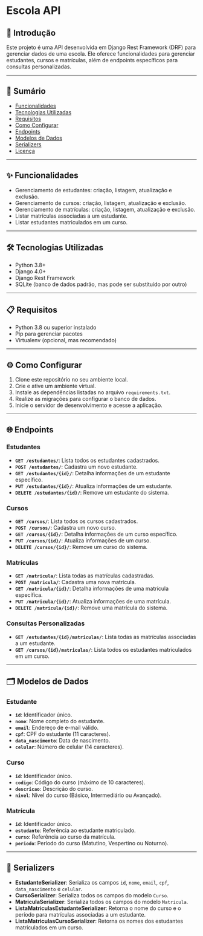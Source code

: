 # Escola API

## 📖 Introdução

Este projeto é uma API desenvolvida em Django Rest Framework (DRF) para gerenciar dados de uma escola. Ele oferece funcionalidades para gerenciar estudantes, cursos e matrículas, além de endpoints específicos para consultas personalizadas.

---

## 📑 Sumário

- [Funcionalidades](#-funcionalidades)
- [Tecnologias Utilizadas](#-tecnologias-utilizadas)
- [Requisitos](#-requisitos)
- [Como Configurar](#-como-configurar)
- [Endpoints](#-endpoints)
- [Modelos de Dados](#-modelos-de-dados)
- [Serializers](#-serializers)
- [Licença](#-licença)

---

## ✨ Funcionalidades

- Gerenciamento de estudantes: criação, listagem, atualização e exclusão.
- Gerenciamento de cursos: criação, listagem, atualização e exclusão.
- Gerenciamento de matrículas: criação, listagem, atualização e exclusão.
- Listar matrículas associadas a um estudante.
- Listar estudantes matriculados em um curso.

---

## 🛠 Tecnologias Utilizadas

- Python 3.8+
- Django 4.0+
- Django Rest Framework
- SQLite (banco de dados padrão, mas pode ser substituído por outro)

---

## 📋 Requisitos

- Python 3.8 ou superior instalado
- Pip para gerenciar pacotes
- Virtualenv (opcional, mas recomendado)

---

## ⚙️ Como Configurar

1. Clone este repositório no seu ambiente local.
2. Crie e ative um ambiente virtual.
3. Instale as dependências listadas no arquivo `requirements.txt`.
4. Realize as migrações para configurar o banco de dados.
5. Inicie o servidor de desenvolvimento e acesse a aplicação.

---

## 🌐 Endpoints

### Estudantes
- **`GET /estudantes/`**: Lista todos os estudantes cadastrados.
- **`POST /estudantes/`**: Cadastra um novo estudante.
- **`GET /estudantes/{id}/`**: Detalha informações de um estudante específico.
- **`PUT /estudantes/{id}/`**: Atualiza informações de um estudante.
- **`DELETE /estudantes/{id}/`**: Remove um estudante do sistema.

### Cursos
- **`GET /cursos/`**: Lista todos os cursos cadastrados.
- **`POST /cursos/`**: Cadastra um novo curso.
- **`GET /cursos/{id}/`**: Detalha informações de um curso específico.
- **`PUT /cursos/{id}/`**: Atualiza informações de um curso.
- **`DELETE /cursos/{id}/`**: Remove um curso do sistema.

### Matrículas
- **`GET /matricula/`**: Lista todas as matrículas cadastradas.
- **`POST /matricula/`**: Cadastra uma nova matrícula.
- **`GET /matricula/{id}/`**: Detalha informações de uma matrícula específica.
- **`PUT /matricula/{id}/`**: Atualiza informações de uma matrícula.
- **`DELETE /matricula/{id}/`**: Remove uma matrícula do sistema.

### Consultas Personalizadas
- **`GET /estudantes/{id}/matriculas/`**: Lista todas as matrículas associadas a um estudante.
- **`GET /cursos/{id}/matriculas/`**: Lista todos os estudantes matriculados em um curso.

---

## 🗂 Modelos de Dados

### Estudante
- **`id`**: Identificador único.
- **`nome`**: Nome completo do estudante.
- **`email`**: Endereço de e-mail válido.
- **`cpf`**: CPF do estudante (11 caracteres).
- **`data_nascimento`**: Data de nascimento.
- **`celular`**: Número de celular (14 caracteres).

### Curso
- **`id`**: Identificador único.
- **`codigo`**: Código do curso (máximo de 10 caracteres).
- **`descricao`**: Descrição do curso.
- **`nivel`**: Nível do curso (Básico, Intermediário ou Avançado).

### Matrícula
- **`id`**: Identificador único.
- **`estudante`**: Referência ao estudante matriculado.
- **`curso`**: Referência ao curso da matrícula.
- **`periodo`**: Período do curso (Matutino, Vespertino ou Noturno).

---

## 🧩 Serializers

- **EstudanteSerializer**: Serializa os campos `id`, `nome`, `email`, `cpf`, `data_nascimento` e `celular`.
- **CursoSerializer**: Serializa todos os campos do modelo `Curso`.
- **MatriculaSerializer**: Serializa todos os campos do modelo `Matricula`.
- **ListaMatriculasEstudanteSerializer**: Retorna o nome do curso e o período para matrículas associadas a um estudante.
- **ListaMatriculasCursoSerializer**: Retorna os nomes dos estudantes matriculados em um curso.
